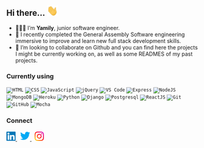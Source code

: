 ## Hi there... <img src="/img/Hi.gif" width="29px">

- 👩🏽‍💻 I’m **Yamily**, junior software engineer.
- 👀 I recently completed the General Assembly Software engineering immersive to improve and learn new full stack development skills.
- 💞️ I’m looking to collaborate on Github and you can find here the projects I might be currently working on, as well as some READMES of my past projects.



### Currently using

<code><img src="https://www.vectorlogo.zone/logos/w3_html5/w3_html5-icon.svg" height="50" alt="HTML"></code>
<code><img src="https://www.vectorlogo.zone/logos/w3_css/w3_css-icon.svg" height="50" alt="CSS"></code>
<code><img src="https://www.vectorlogo.zone/logos/javascript/javascript-icon.svg" height="50" alt="JavaScript"></code>
<code><img src="https://www.vectorlogo.zone/logos/jquery/jquery-icon.svg" height="50" alt="jQuery"></code>
<code><img src="https://www.vectorlogo.zone/logos/visualstudio_code/visualstudio_code-icon.svg" height="50" alt="VS Code"></code>
<code><img src="https://www.vectorlogo.zone/logos/expressjs/expressjs-icon.svg" height="50" alt="Express"></code>
<code><img src="https://www.vectorlogo.zone/logos/nodejs/nodejs-icon.svg" height="50" alt="NodeJS"></code>
<code><img src="https://www.vectorlogo.zone/logos/mongodb/mongodb-icon.svg" height="50" alt="MongoDB"></code>
<code><img src="https://www.vectorlogo.zone/logos/heroku/heroku-icon.svg" height="50" alt="Heroku"></code>
<code><img src="https://www.vectorlogo.zone/logos/python/python-icon.svg" height="50" alt="Python"></code>
<code><img src="https://www.vectorlogo.zone/logos/djangoproject/djangoproject-icon.svg" height="50" alt="Django"></code>
<code><img src="https://www.vectorlogo.zone/logos/postgresql/postgresql-icon.svg" height="50" alt="Postgresql"></code>
<code><img src="https://www.vectorlogo.zone/logos/reactjs/reactjs-icon.svg" height="50" alt="ReactJS"></code>
<code><img src="https://www.vectorlogo.zone/logos/git-scm/git-scm-icon.svg" height="50" alt="Git"></code>
<code><img src="https://www.vectorlogo.zone/logos/github/github-icon.svg" height="50" alt="GitHub"></code>
<code><img src="https://www.vectorlogo.zone/logos/mochajs/mochajs-icon.svg" height="50" alt="Mocha"></code>

 

### Connect

<a href="https://www.linkedin.com/in/yamilybenigni/" target="_blank">
    <img src="/img/Linkedin.svg" alt="Linkedin" width="24px"/>
</a>&nbsp;
<a href="https://twitter.com/yamilysousa" target="_blank">
    <img src="/img/Twitter.svg" alt="Twitter" width="26px"/>
</a>&nbsp;
<a href="https://www.instagram.com/yamilybenigni" target="_blank">
    <img src="/img/Instagram.svg" alt="Instagram" width="24px"/>
</a>


<!---
yamilyn/yamilyn is a ✨ special ✨ repository because its `README.md` (this file) appears on your GitHub profile.
You can click the Preview link to take a look at your changes.
--->
